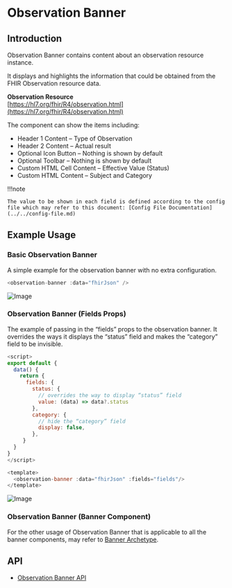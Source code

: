 # Observation Banner

## Introduction

Observation Banner contains content about an observation resource instance.

It displays and highlights the information that could be obtained from the FHIR Observation resource data.

**Observation Resource**<br/>
[https://hl7.org/fhir/R4/observation.html](https://hl7.org/fhir/R4/observation.html)

The component can show the items including:

- Header 1 Content – Type of Observation
- Header 2 Content – Actual result
- Optional Icon Button – Nothing is shown by default
- Optional Toolbar – Nothing is shown by default
- Custom HTML Cell Content – Effective Value (Status)
- Custom HTML Content – Subject and Category

!!!note

    The value to be shown in each field is defined according to the config file which may refer to this document: [Config File Documentation](../../config-file.md)

## Example Usage

### Basic Observation Banner

A simple example for the observation banner with no extra configuration.

```javascript linenums="1"
<observation-banner :data="fhirJson" />
```

<script setup>
import ObservationBanner from "./template/observation-banner.vue"

// import "bootstrap/dist/css/bootstrap.min.css"
</script>

 <ClientOnly>
  <ObservationBanner />
</ClientOnly>

![Image](img/1.jpg)

### Observation Banner (Fields Props)

The example of passing in the “fields” props to the observation banner. It overrides the ways it displays the “status” field and makes the “category” field to be invisible.

```javascript linenums="1"
<script>
export default {
  data() {
    return {
      fields: {
        status: {
          // overrides the way to display “status” field
          value: (data) => data?.status
        },
        category: {
          // hide the “category” field
          display: false,
        },
     }
  }
}
</script>

<template>
  <observation-banner :data="fhirJson" :fields="fields"/>
</template>
```

![Image](img/2.jpg)

### Observation Banner (Banner Component)

For the other usage of Observation Banner that is applicable to all the banner components, may refer to [Banner Archetype](../archetype-banner/archetype-banner.md).

## API

- [Observation Banner API](../../components-api/observation-banner.md)
